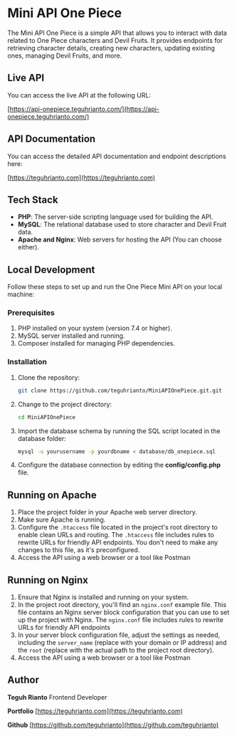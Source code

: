 # Mini API One Piece
The Mini API One Piece is a simple API that allows you to interact with data related to One Piece characters and Devil Fruits. It provides endpoints for retrieving character details, creating new characters, updating existing ones, managing Devil Fruits, and more.

## Live API

You can access the live API at the following URL:

[https://api-onepiece.teguhrianto.com/](https://api-onepiece.teguhrianto.com/)

## API Documentation
You can access the detailed API documentation and endpoint descriptions here:

[https://teguhrianto.com](https://teguhrianto.com)

## Tech Stack

- **PHP**: The server-side scripting language used for building the API.
- **MySQL**: The relational database used to store character and Devil Fruit data.
- **Apache and Nginx**: Web servers for hosting the API (You can choose either).

## Local Development

Follow these steps to set up and run the One Piece Mini API on your local machine:

### Prerequisites

1. PHP installed on your system (version 7.4 or higher).
2. MySQL server installed and running.
3. Composer installed for managing PHP dependencies.

### Installation

1. Clone the repository:
   ```bash
   git clone https://github.com/teguhrianto/MiniAPIOnePiece.git.git
2.  Change to the project directory:
    ```bash
    cd MiniAPIOnePiece
3.  Import the database schema by running the SQL script located in the database folder:

    ```bash
    mysql -u yourusername -p yourdbname < database/db_onepiece.sql
4. Configure the database connection by editing the **config/config.php** file.

## Running on Apache

1.  Place the project folder in your Apache web server directory.
2.  Make sure Apache is running.
3. Configure the `.htaccess` file located in the project's root directory to enable clean URLs and routing. The `.htaccess` file includes rules to rewrite URLs for friendly API endpoints. You don't need to make any changes to this file, as it's preconfigured.
4.  Access the API using a web browser or a tool like Postman

## Running on Nginx
1. Ensure that Nginx is installed and running on your system.
2. In the project root directory, you'll find an `nginx.conf` example file. This file contains an Nginx server block configuration that you can use to set up the project with Nginx. The `nginx.conf` file includes rules to rewrite URLs for friendly API endpoints
3. In your server block configuration file, adjust the settings as needed, including the `server_name` (replace with your domain or IP address) and the `root` (replace with the actual path to the project root directory).
4. Access the API using a web browser or a tool like Postman

## Author

**Teguh Rianto** Frontend Developer

**Portfolio** [https://teguhrianto.com](https://teguhrianto.com)

**Github** [https://github.com/teguhrianto](https://github.com/teguhrianto)
